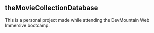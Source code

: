 ## theMovieCollectionDatabase

This is a personal project made while attending the DevMountain Web Immersive bootcamp.